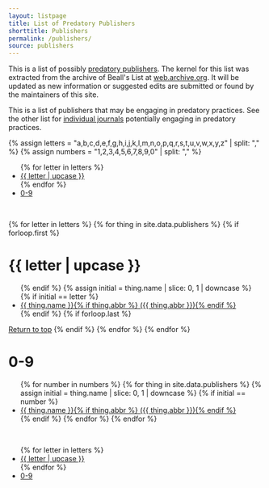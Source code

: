 ```yaml
---
layout: listpage
title: List of Predatory Publishers
shorttitle: Publishers
permalink: /publishers/
source: publishers
---
```


This is a list of possibly [predatory publishers](https://en.wikipedia.org/wiki/Predatory_open_access_publishing). 
The kernel for this list was extracted from the archive of Beall's List at [web.archive.org](https://web.archive.org/web/20170111172306/https://scholarlyoa.com/publishers/). 
It will be updated as new information or suggested edits are submitted or found by the maintainers of this site. 

This is a list of publishers that may be engaging in predatory practices. 
See the other list for [individual journals](/journals/) potentially engaging in predatory practices.

{% assign letters = "a,b,c,d,e,f,g,h,i,j,k,l,m,n,o,p,q,r,s,t,u,v,w,x,y,z" | split: "," %}
{% assign numbers = "1,2,3,4,5,6,7,8,9,0" | split: "," %}

<ul class="listpage">
{% for letter in letters %}
<li><a href="#{{ letter | upcase }}">{{ letter | upcase }}</a></li>
{% endfor %}
<li><a href="#0-9">0-9</a></li>
</ul>
<br/>

{% for letter in letters %}
  {% for thing in site.data.publishers %}
    {% if forloop.first %}
<h1 id="{{ letter | upcase }}" class="listpage">{{ letter | upcase }}</h1>
<ul>
    {% endif %}
    {% assign initial = thing.name | slice: 0, 1 | downcase %}
    {% if initial == letter %}
<li><a href="{{ thing.url }}" target="_blank">{{ thing.name }}{% if thing.abbr %}&nbsp;({{ thing.abbr }}){% endif %}</a></li>
    {% endif %}
    {% if forloop.last %}
</ul>
<a href="#">Return to top</a>
    {% endif %}
  {% endfor %}
{% endfor %}
<h1 id="0-9">0-9</h1>
<ul>
{% for number in numbers %}
  {% for thing in site.data.publishers %}
    {% assign initial = thing.name | slice: 0, 1 | downcase %}
    {% if initial == number %}
<li><a href="{{ thing.url }}" target="_blank">{{ thing.name }}{% if thing.abbr %}&nbsp;({{ thing.abbr }}){% endif %}</a></li>
    {% endif %}
  {% endfor %}
{% endfor %}
</ul>
<br/>
<ul class="listpage">
{% for letter in letters %}
<li><a href="#{{ letter | upcase }}">{{ letter | upcase }}</a></li>
{% endfor %}
<li><a href="#0-9">0-9</a></li>
</ul>